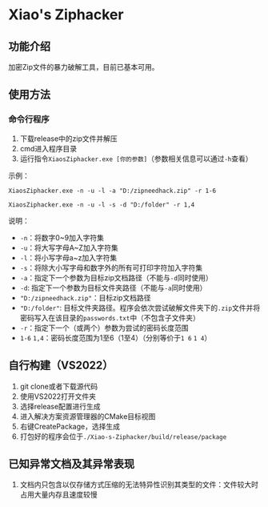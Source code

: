 ﻿# Xiao's Ziphacker

## 功能介绍
加密Zip文件的暴力破解工具，目前已基本可用。

## 使用方法

### 命令行程序
1. 下载release中的zip文件并解压
2. cmd进入程序目录
3. 运行指令`XiaosZiphacker.exe [你的参数]`（参数相关信息可以通过`-h`查看）

示例：

`XiaosZiphacker.exe -n -u -l -a "D:/zipneedhack.zip" -r 1-6`

`XiaosZiphacker.exe -n -u -l -s -d "D:/folder" -r 1,4`

说明：
- `-n`：将数字0~9加入字符集
- `-u`：将大写字母A~Z加入字符集
- `-l`：将小写字母a~z加入字符集
- `-s`：将除大小写字母和数字外的所有可打印字符加入字符集
- `-a`：指定下一个参数为目标zip文档路径（不能与`-d`同时使用）
- `-d`: 指定下一个参数为目标文件夹路径（不能与`-a`同时使用）
- `"D:/zipneedhack.zip"`：目标zip文档路径
- `"D:/folder"`: 目标文件夹路径。程序会依次尝试破解文件夹下的`.zip`文件并将密码写入在该目录的`passwords.txt`中（不包含子文件夹）
- `-r`：指定下一个（或两个）参数为尝试的密码长度范围
- `1-6` `1,4`：密码长度范围为1至6（1至4）（分别等价于`1 6` `1 4`）

## 自行构建（VS2022）
1. git clone或者下载源代码
2. 使用VS2022打开文件夹
3. 选择release配置进行生成
4. 进入解决方案资源管理器的CMake目标视图
5. 右键CreatePackage，选择生成
6. 打包好的程序会位于`./Xiao-s-Ziphacker/build/release/package`

## 已知异常文档及其异常表现
1. 文档内只包含以仅存储方式压缩的无法特异性识别其类型的文件：文件较大时占用大量内存且速度较慢